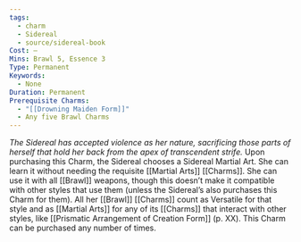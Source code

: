 ```yaml
---
tags:
  - charm
  - Sidereal
  - source/sidereal-book
Cost: —
Mins: Brawl 5, Essence 3
Type: Permanent
Keywords:
  - None
Duration: Permanent
Prerequisite Charms:
  - "[[Drowning Maiden Form]]"
  - Any five Brawl Charms
---
```

*The Sidereal has accepted violence as her nature, sacrificing those parts of herself that hold her back from the apex of transcendent strife.*
Upon purchasing this Charm, the Sidereal chooses a Sidereal Martial Art. She can learn it without needing the requisite [[Martial Arts]] [[Charms]]. She can use it with all [[Brawl]] weapons, though this doesn’t make it compatible with other styles that use them (unless the Sidereal’s also purchases this Charm for them). All her [[Brawl]] [[Charms]] count as Versatile for that style and as [[Martial Arts]] for any of its [[Charms]] that interact with other styles, like [[Prismatic Arrangement of Creation Form]] (p. XX). This Charm can be purchased any number of times.